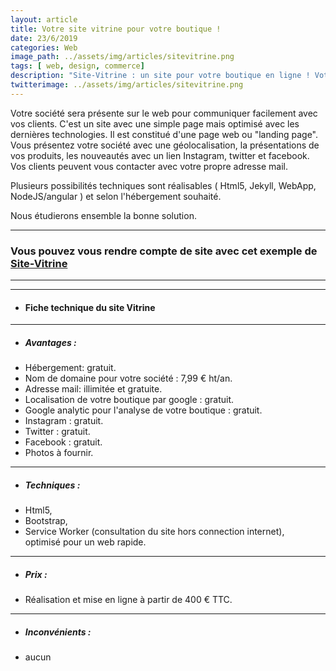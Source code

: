 ```yaml
---
layout: article
title: Votre site vitrine pour votre boutique !
date: 23/6/2019
categories: Web
image_path: ../assets/img/articles/sitevitrine.png
tags: [ web, design, commerce]
description: "Site-Vitrine : un site pour votre boutique en ligne ! Votre société sera présente sur le web pour communiquer facilement avec vos clients."
twitterimage: ../assets/img/articles/sitevitrine.png
---
```




Votre société sera présente sur le web pour communiquer facilement avec vos clients.
C'est un site avec une simple page mais optimisé avec les dernières technologies. Il est constitué d'une page web ou "landing page". Vous présentez votre société avec une géolocalisation, la présentations de vos produits, les nouveautés avec un lien Instagram, twitter et facebook. Vos clients peuvent vous contacter avec votre propre adresse mail.

Plusieurs possibilités techniques sont réalisables ( Html5, Jekyll, WebApp, NodeJS/angular ) et selon l'hébergement souhaité. 

Nous étudierons ensemble la bonne solution.

---

### Vous pouvez vous rendre compte de site avec cet exemple de [ Site-Vitrine ]("https://lvdesign.github.io/sitevitrine/")

--------------------------
--------------------------

* #### Fiche technique du site Vitrine
--------------------------

* ##### Avantages :
* Hébergement: gratuit.
* Nom de domaine pour votre société : 7,99 € ht/an.
* Adresse mail: illimitée et gratuite.
* Localisation de votre boutique par google : gratuit.
* Google analytic pour l'analyse de votre boutique : gratuit.
* Instagram : gratuit.
* Twitter : gratuit.
* Facebook : gratuit.
* Photos à fournir.

---------------------------

* ##### Techniques :
* Html5,
* Bootstrap,
* Service Worker (consultation du site hors connection internet),<br>
optimisé pour un web rapide.

---------------------------

* ##### Prix :
* Réalisation et mise en ligne à partir de 400 € TTC.

---------------------------

* ##### Inconvénients :
* aucun
